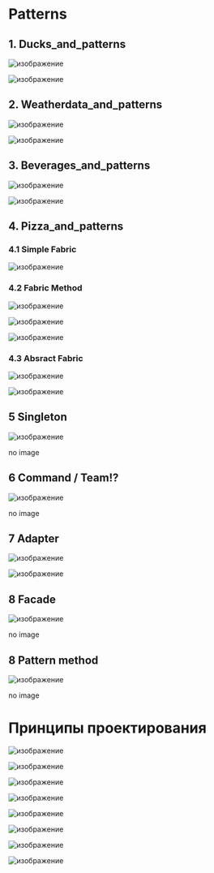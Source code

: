 # Patterns
## 1. Ducks_and_patterns
![изображение](https://user-images.githubusercontent.com/77580844/143924442-fceafb63-5b94-4004-b37f-304d1818552c.png)

![изображение](https://user-images.githubusercontent.com/77580844/136754894-8a52934c-b782-42ac-b301-7842fcc68304.png)

## 2. Weatherdata_and_patterns
![изображение](https://user-images.githubusercontent.com/77580844/143925213-a7556ea3-64d0-42c1-864a-7fa8f03a3727.png)

![изображение](https://user-images.githubusercontent.com/77580844/136755103-431f6c8b-c483-48fc-9562-bbf3b88ba011.png)

## 3. Beverages_and_patterns
![изображение](https://user-images.githubusercontent.com/77580844/143925776-7603c5f8-012f-41fa-a3d4-313f5e8779b1.png)

![изображение](https://user-images.githubusercontent.com/77580844/136755779-523410ee-b814-4b04-ba22-a2e8f3b6794f.png)

## 4. Pizza_and_patterns
### 4.1 Simple Fabric
![изображение](https://user-images.githubusercontent.com/77580844/143926072-84d60afb-f978-4d09-bbf6-1939d1d6a943.png)

### 4.2 Fabric Method
![изображение](https://user-images.githubusercontent.com/77580844/143926210-d4feecca-b1ad-44f8-998f-4d1e37c98ff8.png)

![изображение](https://user-images.githubusercontent.com/77580844/143926787-53c630f9-1090-4576-a426-f7f74a60b177.png)

![изображение](https://user-images.githubusercontent.com/77580844/143926432-10ddcd30-6e11-4f2f-9620-da4281ad62fb.png)

### 4.3 Absract Fabric
![изображение](https://user-images.githubusercontent.com/77580844/143926587-a17ee72f-1fa3-4997-a26a-0af95deaf02f.png)

![изображение](https://user-images.githubusercontent.com/77580844/136756050-8595942e-ac28-47ed-961c-eb299901d6a1.png)

## 5 Singleton
![изображение](https://user-images.githubusercontent.com/77580844/143927717-763f1171-22bd-4247-adef-626d180e4896.png)

no image

## 6 Command / Team!?
![изображение](https://user-images.githubusercontent.com/77580844/143927987-8dc5ecdb-ba05-4cff-95e2-d5406fc75806.png)

no image

## 7 Adapter
![изображение](https://user-images.githubusercontent.com/77580844/143928245-c2832dff-0d80-4aa6-a7f5-1c6021c3516d.png)

![изображение](https://user-images.githubusercontent.com/77580844/144640719-278b0806-ddb9-4690-8c7c-1260ecbd9c19.png)

## 8 Facade
![изображение](https://user-images.githubusercontent.com/77580844/143928433-8a998482-176e-4f4e-b6b1-2216dab63c9d.png)

no image

## 8 Pattern method
![изображение](https://user-images.githubusercontent.com/77580844/143928586-35b29557-f0b7-469d-b917-27c629d3f7f8.png)

no image

# Принципы проектирования
![изображение](https://user-images.githubusercontent.com/77580844/143923450-a238ae58-7978-40c1-aeac-632d5d9c132f.png)

![изображение](https://user-images.githubusercontent.com/77580844/143923838-bedada91-ee01-4aff-87ec-6463c92d2826.png)

![изображение](https://user-images.githubusercontent.com/77580844/143924180-2d6bc2d8-7ebb-4055-8c1b-b74916242ff5.png)

![изображение](https://user-images.githubusercontent.com/77580844/143925307-34226fc4-c616-446a-92e9-06c94bc1349b.png)

![изображение](https://user-images.githubusercontent.com/77580844/143925718-0547df61-1a71-4440-a7c0-576d8c48261c.png)

![изображение](https://user-images.githubusercontent.com/77580844/143926987-0a2221c9-f6d5-42b7-8332-d16e3f1561e8.png)

![изображение](https://user-images.githubusercontent.com/77580844/143928491-4b23c027-6bb6-419e-83c3-0e264c419dac.png)

![изображение](https://user-images.githubusercontent.com/77580844/143928698-2270d98d-784a-4e8b-97c1-baa1e020e927.png)
